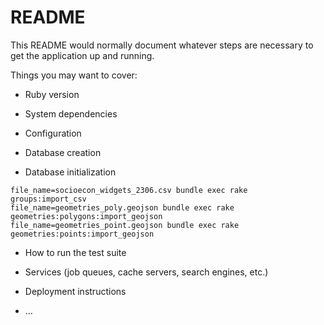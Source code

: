 # README

This README would normally document whatever steps are necessary to get the
application up and running.

Things you may want to cover:

* Ruby version

* System dependencies

* Configuration

* Database creation

* Database initialization

```
file_name=socioecon_widgets_2306.csv bundle exec rake groups:import_csv
file_name=geometries_poly.geojson bundle exec rake geometries:polygons:import_geojson
file_name=geometries_point.geojson bundle exec rake geometries:points:import_geojson
```

* How to run the test suite

* Services (job queues, cache servers, search engines, etc.)

* Deployment instructions

* ...
